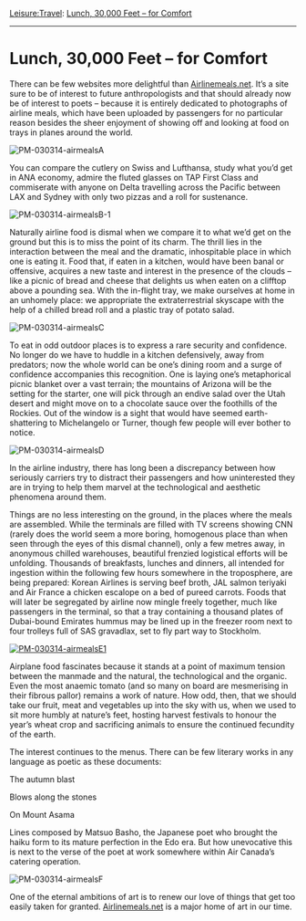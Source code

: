 [Leisure:](https://www.theschooloflife.com/thebookoflife/category/leisure/)[Travel](https://www.theschooloflife.com/thebookoflife/category/leisure/travel/): [Lunch, 30,000 Feet – for Comfort](https://www.theschooloflife.com/thebookoflife/the-neglected-pleasure-of-airline-meals/)

* * *

# Lunch, 30,000 Feet – for Comfort

There can be few websites more delightful than [Airlinemeals.net](http://airlinemeals.net/). It’s a site sure to be of interest to future anthropologists and that should already now be of interest to poets – because it is entirely dedicated to photographs of airline meals, which have been uploaded by passengers for no particular reason besides the sheer enjoyment of showing off and looking at food on trays in planes around the world.

![PM-030314-airmealsA](https://www.theschooloflife.com/thebookoflife/wp-content/uploads/2014/09/PM-030314-airmealsA.jpg)

You can compare the cutlery on Swiss and Lufthansa, study what you’d get in ANA economy, admire the fluted glasses on TAP First Class and commiserate with anyone on Delta travelling across the Pacific between LAX and Sydney with only two pizzas and a roll for sustenance.

![PM-030314-airmealsB-1](https://www.theschooloflife.com/thebookoflife/wp-content/uploads/2014/09/PM-030314-airmealsB-1.jpg)

Naturally airline food is dismal when we compare it to what we’d get on the ground but this is to miss the point of its charm. The thrill lies in the interaction between the meal and the dramatic, inhospitable place in which one is eating it. Food that, if eaten in a kitchen, would have been banal or offensive, acquires a new taste and interest in the presence of the clouds – like a picnic of bread and cheese that delights us when eaten on a clifftop above a pounding sea. With the in-flight tray, we make ourselves at home in an unhomely place: we appropriate the extraterrestrial skyscape with the help of a chilled bread roll and a plastic tray of potato salad.

![PM-030314-airmealsC](https://www.theschooloflife.com/thebookoflife/wp-content/uploads/2014/09/PM-030314-airmealsC.jpg)

To eat in odd outdoor places is to express a rare security and confidence. No longer do we have to huddle in a kitchen defensively, away from predators; now the whole world can be one’s dining room and a surge of confidence accompanies this recognition. One is laying one’s metaphorical picnic blanket over a vast terrain; the mountains of Arizona will be the setting for the starter, one will pick through an endive salad over the Utah desert and might move on to a chocolate sauce over the foothills of the Rockies. Out of the window is a sight that would have seemed earth-shattering to Michelangelo or Turner, though few people will ever bother to notice.

![PM-030314-airmealsD](https://www.theschooloflife.com/thebookoflife/wp-content/uploads/2014/09/PM-030314-airmealsD1.jpg)

In the airline industry, there has long been a discrepancy between how seriously carriers try to distract their passengers and how uninterested they are in trying to help them marvel at the technological and aesthetic phenomena around them.

Things are no less interesting on the ground, in the places where the meals are assembled. While the terminals are filled with TV screens showing CNN (rarely does the world seem a more boring, homogenous place than when seen through the eyes of this dismal channel), only a few metres away, in anonymous chilled warehouses, beautiful frenzied logistical efforts will be unfolding. Thousands of breakfasts, lunches and dinners, all intended for ingestion within the following few hours somewhere in the troposphere, are being prepared: Korean Airlines is serving beef broth, JAL salmon teriyaki and Air France a chicken escalope on a bed of pureed carrots. Foods that will later be segregated by airline now mingle freely together, much like passengers in the terminal, so that a tray containing a thousand plates of Dubai-bound Emirates hummus may be lined up in the freezer room next to four trolleys full of SAS gravadlax, set to fly part way to Stockholm.

[![PM-030314-airmealsE1](https://www.theschooloflife.com/thebookoflife/wp-content/uploads/2014/10/PM-030314-airmealsE1.jpg)](http://www.thebookoflife.org/wp-content/uploads/2014/10/PM-030314-airmealsE1.jpg)

Airplane food fascinates because it stands at a point of maximum tension between the manmade and the natural, the technological and the organic. Even the most anaemic tomato (and so many on board are mesmerising in their fibrous pallor) remains a work of nature. How odd, then, that we should take our fruit, meat and vegetables up into the sky with us, when we used to sit more humbly at nature’s feet, hosting harvest festivals to honour the year’s wheat crop and sacrificing animals to ensure the continued fecundity of the earth.

The interest continues to the menus. There can be few literary works in any language as poetic as these documents:

The autumn blast

Blows along the stones

On Mount Asama

Lines composed by Matsuo Basho, the Japanese poet who brought the haiku form to its mature perfection in the Edo era. But how unevocative this is next to the verse of the poet at work somewhere within Air Canada’s catering operation.

![PM-030314-airmealsF](https://www.theschooloflife.com/thebookoflife/wp-content/uploads/2014/09/PM-030314-airmealsF.jpg)

One of the eternal ambitions of art is to renew our love of things that get too easily taken for granted. [Airlinemeals.net](http://airlinemeals.net/) is a major home of art in our time.
